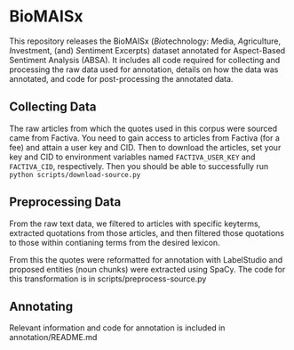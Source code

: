 # BioMAISx

This repository releases the BioMAISx (*Bio*technology: *M*edia, *A*griculture, *I*nvestment, (and) *S*entiment E*x*cerpts) dataset annotated for Aspect-Based Sentiment Analysis (ABSA). It includes all code required for collecting and processing the raw data used for annotation, details on how the data was annotated, and code for post-processing the annotated data. 

## Collecting Data

The raw articles from which the quotes used in this corpus were sourced came from Factiva. You need to gain access to articles from Factiva (for a fee) and attain a user key and CID. Then to download the articles, set your key and CID to environment variables named `FACTIVA_USER_KEY` and `FACTIVA_CID`, respectively. Then you should be able to successfully run `python scripts/download-source.py`

## Preprocessing Data

From the raw text data, we filtered to articles with specific keyterms, extracted quotations from those articles, and then filtered those quotations to those within contianing terms from the desired lexicon. 

From this the quotes were reformatted for annotation with LabelStudio and proposed entities (noun chunks) were extracted using SpaCy. The code for this transformation is in scripts/preprocess-source.py

## Annotating

Relevant information and code for annotation is included in annotation/README.md